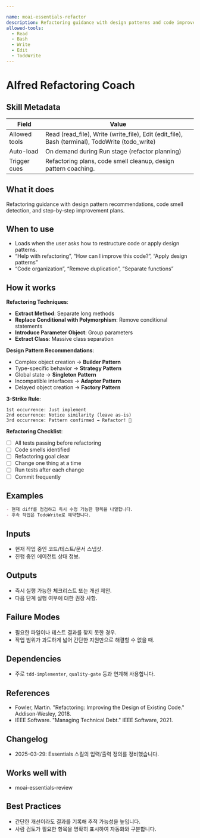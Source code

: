 ```yaml
---

name: moai-essentials-refactor
description: Refactoring guidance with design patterns and code improvement strategies. Use when planning incremental refactors with safety nets.
allowed-tools:
  - Read
  - Bash
  - Write
  - Edit
  - TodoWrite
---
```


# Alfred Refactoring Coach

## Skill Metadata
| Field | Value |
| ----- | ----- |
| Allowed tools | Read (read_file), Write (write_file), Edit (edit_file), Bash (terminal), TodoWrite (todo_write) |
| Auto-load | On demand during Run stage (refactor planning) |
| Trigger cues | Refactoring plans, code smell cleanup, design pattern coaching. |

## What it does

Refactoring guidance with design pattern recommendations, code smell detection, and step-by-step improvement plans.

## When to use

- Loads when the user asks how to restructure code or apply design patterns.
- “Help with refactoring”, “How can I improve this code?”, “Apply design patterns” 
- “Code organization”, “Remove duplication”, “Separate functions”

## How it works

**Refactoring Techniques**:
- **Extract Method**: Separate long methods
- **Replace Conditional with Polymorphism**: Remove conditional statements
- **Introduce Parameter Object**: Group parameters
- **Extract Class**: Massive class separation

**Design Pattern Recommendations**:
- Complex object creation → **Builder Pattern**
- Type-specific behavior → **Strategy Pattern**
- Global state → **Singleton Pattern**
- Incompatible interfaces → **Adapter Pattern**
- Delayed object creation → **Factory Pattern**

**3-Strike Rule**:
```
1st occurrence: Just implement
2nd occurrence: Notice similarity (leave as-is)
3rd occurrence: Pattern confirmed → Refactor! 🔧
```

**Refactoring Checklist**:
- [ ] All tests passing before refactoring
- [ ] Code smells identified
- [ ] Refactoring goal clear
- [ ] Change one thing at a time
- [ ] Run tests after each change
- [ ] Commit frequently

## Examples
```markdown
- 현재 diff를 점검하고 즉시 수정 가능한 항목을 나열합니다.
- 후속 작업은 TodoWrite로 예약합니다.
```

## Inputs
- 현재 작업 중인 코드/테스트/문서 스냅샷.
- 진행 중인 에이전트 상태 정보.

## Outputs
- 즉시 실행 가능한 체크리스트 또는 개선 제안.
- 다음 단계 실행 여부에 대한 권장 사항.

## Failure Modes
- 필요한 파일이나 테스트 결과를 찾지 못한 경우.
- 작업 범위가 과도하게 넓어 간단한 지원만으로 해결할 수 없을 때.

## Dependencies
- 주로 `tdd-implementer`, `quality-gate` 등과 연계해 사용합니다.

## References
- Fowler, Martin. "Refactoring: Improving the Design of Existing Code." Addison-Wesley, 2018.
- IEEE Software. "Managing Technical Debt." IEEE Software, 2021.

## Changelog
- 2025-03-29: Essentials 스킬의 입력/출력 정의를 정비했습니다.

## Works well with

- moai-essentials-review

## Best Practices
- 간단한 개선이라도 결과를 기록해 추적 가능성을 높입니다.
- 사람 검토가 필요한 항목을 명확히 표시하여 자동화와 구분합니다.
